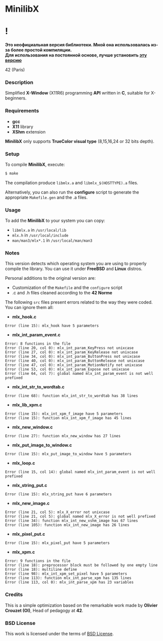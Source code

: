# MinilibX

# **!**
**Это неофициальная версия библиотеки. Мной она использовалась из-за более простой компиляции.**  
**Для использования на постоянной основе, лучше установить [эту версию](https://github.com/liftchampion/minilibx_official/tree/master)**
  
  
  
  
42 (Paris)

### **Description**

Simplified **X-Window** (X11R6) programming **API**
written in **C**, suitable for X-beginners.

### **Requirements**

+ **gcc**
+ **X11** library
+ **XShm** extension

**MinilibX** only supports **TrueColor visual type**
(8,15,16,24 or 32 bits depth).

### **Setup**

To compile **MinilibX**, execute:

```bash
$ make
```

The compilation produce `libmlx.a` and `libmlx_$(HOSTTYPE).a` files.

Alternatively, you can also run the **configure** script to generate the appropriate `Makefile.gen` and the .a files.

### **Usage**

To add the **MinilibX** to your system you can copy:

+ `libmlx.a` in `/usr/local/lib`
+ `mlx.h` in `/usr/local/include`
+ `man/man3/mlx*.1` in `/usr/local/man/man3`

### **Notes**

This version detects which operating system you are using to properly compile the library. You can use it under **FreeBSD** and **Linux** distros.

Personal additions to the original version are:

+ Customization of the `Makefile` and the `configure` script
+ .c and .h files cleaned according to the **42 Norme**

The following `src` files present errors related to the way they were coded. You can ignore them all:

+ **mlx_hook.c**

```text
Error (line 15): mlx_hook have 5 parameters
```

+ **mlx_int_param_event.c**

```text
Error: 8 functions in the file
Error (line 20, col 0): mlx_int_param_KeyPress not unixcase
Error (line 27, col 0): mlx_int_param_KeyRelease not unixcase
Error (line 34, col 0): mlx_int_param_ButtonPress not unixcase
Error (line 40, col 0): mlx_int_param_ButtonRelease not unixcase
Error (line 47, col 0): mlx_int_param_MotionNotify not unixcase
Error (line 53, col 0): mlx_int_param_Expose not unixcase
Error (line 64, col 7): global named mlx_int_param_event is not well prefixed
```

+ **mlx_int_str_to_wordtab.c**

```text
Error (line 68): function mlx_int_str_to_wordtab has 38 lines
```

+ **mlx_lib_xpm.c**

```text
Error (line 15): mlx_int_xpm_f_image have 5 parameters
Error (line 15): function mlx_int_xpm_f_image has 45 lines
```

+ **mlx_new_window.c**

```text
Error (line 27): function mlx_new_window has 27 lines
```

+ **mlx_put_image_to_window.c**

```text
Error (line 15): mlx_put_image_to_window have 5 parameters
```

+ **mlx_loop.c**

```text
Error (line 15, col 14): global named mlx_int_param_event is not well prefixed
```

+ **mlx_string_put.c**

```text
Error (line 15): mlx_string_put have 6 parameters
```

+ **mlx_new_image.c**

```text
Error (line 21, col 5): mlx_X_error not unixcase
Error (line 21, col 5): global named mlx_X_error is not well prefixed
Error (line 34): function mlx_int_new_xshm_image has 67 lines
Error (line 105): function mlx_int_new_image has 26 lines
```

+ **mlx_pixel_put.c**

```text
Error (line 15): mlx_pixel_put have 5 parameters
```

+ **mlx_xpm.c**

```text
Error: 9 functions in the file
Error (line 18): preprocessor block must be followed by one empty line
Error (line 18): multiline define
Error (line 98): mlx_int_xpm_set_pixel have 5 parameters
Error (line 113): function mlx_int_parse_xpm has 135 lines
Error (line 113, col 0): mlx_int_parse_xpm has 23 variables
```

### **Credits**

This is a simple optimization based on the remarkable work made
by **Olivier Crouzet (Ol)**, Head of pedagogy at **42**.

### **BSD License**

This work is licensed under the terms of
[BSD License](https://opensource.org/licenses/BSD-2-Clause).
